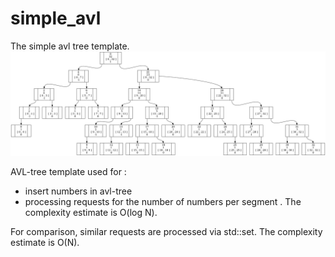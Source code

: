 # simple_avl
The simple avl  tree template. 
![avl-tree with segments info in nodes](https://github.com/khlruslan/simple_avl/blob/main/search_avl_example.png?raw=true)

AVL-tree template used for :
- insert numbers in avl-tree
- processing requests for the number of numbers per segment . The complexity estimate is O(log N).

For comparison, similar requests are processed via std::set. The complexity estimate is O(N). 
